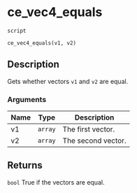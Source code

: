 # ce_vec4_equals
`script`
```gml
ce_vec4_equals(v1, v2)
```

## Description
Gets whether vectors `v1` and `v2` are equal.

### Arguments
| Name | Type | Description |
| ---- | ---- | ----------- |
| v1 | `array` | The first vector. |
| v2 | `array` | The second vector. |

## Returns
`bool` True if the vectors are equal.